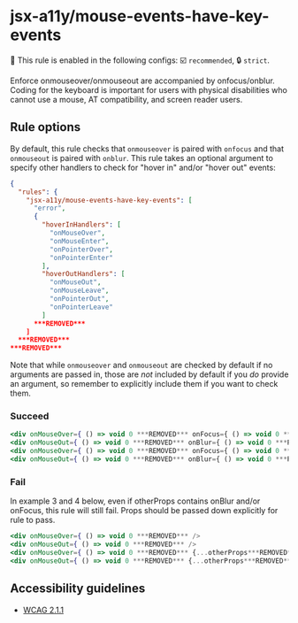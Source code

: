 # jsx-a11y/mouse-events-have-key-events

💼 This rule is enabled in the following configs: ☑️ `recommended`, 🔒 `strict`.

<!-- end auto-generated rule header -->

Enforce onmouseover/onmouseout are accompanied by onfocus/onblur. Coding for the keyboard is important for users with physical disabilities who cannot use a mouse, AT compatibility, and screen reader users.

## Rule options

By default, this rule checks that `onmouseover` is paired with `onfocus` and that `onmouseout` is paired with `onblur`. This rule takes an optional argument to specify other handlers to check for "hover in" and/or "hover out" events:

```json
{
  "rules": {
    "jsx-a11y/mouse-events-have-key-events": [
      "error",
      {
        "hoverInHandlers": [
          "onMouseOver",
          "onMouseEnter",
          "onPointerOver",
          "onPointerEnter"
        ],
        "hoverOutHandlers": [
          "onMouseOut",
          "onMouseLeave",
          "onPointerOut",
          "onPointerLeave"
        ]
      ***REMOVED***
    ]
  ***REMOVED***
***REMOVED***
```

Note that while `onmouseover` and `onmouseout` are checked by default if no arguments are passed in, those are *not* included by default if you *do* provide an argument, so remember to explicitly include them if you want to check them.

### Succeed
```jsx
<div onMouseOver={ () => void 0 ***REMOVED*** onFocus={ () => void 0 ***REMOVED*** />
<div onMouseOut={ () => void 0 ***REMOVED*** onBlur={ () => void 0 ***REMOVED*** />
<div onMouseOver={ () => void 0 ***REMOVED*** onFocus={ () => void 0 ***REMOVED*** {...otherProps***REMOVED*** />
<div onMouseOut={ () => void 0 ***REMOVED*** onBlur={ () => void 0 ***REMOVED*** {...otherProps***REMOVED*** />
```

### Fail
In example 3 and 4 below, even if otherProps contains onBlur and/or onFocus, this rule will still fail. Props should be passed down explicitly for rule to pass.

```jsx
<div onMouseOver={ () => void 0 ***REMOVED*** />
<div onMouseOut={ () => void 0 ***REMOVED*** />
<div onMouseOver={ () => void 0 ***REMOVED*** {...otherProps***REMOVED*** />
<div onMouseOut={ () => void 0 ***REMOVED*** {...otherProps***REMOVED*** />
```

## Accessibility guidelines
- [WCAG 2.1.1](https://www.w3.org/WAI/WCAG21/Understanding/keyboard)
